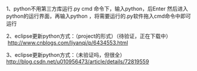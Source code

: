 1、python不用第三方库运行.py
  cmd 命令下，输入python，后Enter
  然后进入python的运行界面，再输入python ，将需要运行的.py软件拖入cmd命令中即可运行


2、eclipse更新python方式：（project的形式）（待验证，正在下载中）
  http://www.cnblogs.com/liyanqi/p/6434553.html
  
  
3、eclipse更新python方式：（未验证吗，但很全）
  http://blog.csdn.net/u010956473/article/details/72819559

